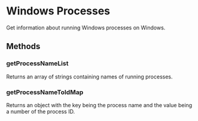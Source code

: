 # Windows Processes

Get information about running Windows processes on Windows.

## Methods

### getProcessNameList

Returns an array of strings containing names of running processes.

### getProcessNameToIdMap

Returns an object with the key being the process name and the value being a number of the process ID.

